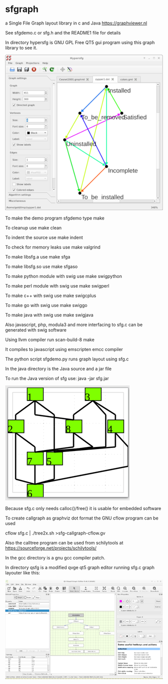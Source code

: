 # sfgraph

a Single File Graph layout library in c and Java <https://graphviewer.nl>

See sfgdemo.c or sfg.h and the README1 file for details

In directory hypersfg is  GNU GPL Free QT5 gui program using this graph library to see it.  

![screenshot](hypersfg-screenshot.png)

To make the demo program sfgdemo type make

To cleanup use make clean

To indent the source use make indent

To check for memory leaks use make valgrind

To make libsfg.a use make sfga

To make libsfg.so use make sfgaso

To make python module with swig use make swigpython

To make perl module with swig use make swigperl

To make c++ with swig use make swigcplus

To make go with swig use make swiggo

To make java with swig use make swigjava

Also javascript, php, modula3 and more interfacing
to sfg.c can be generated with swig software

Using llvm compiler run scan-build-8 make

It compiles to javascript using emscripten emcc compiler

The python script sfgdemo.py runs graph layout using sfg.c

In the java directory is the Java source and a jar file

To run the Java version of sfg use: java -jar sfg.jar

![screenshot](./screenshot.png)

Because sfg.c only needs calloc()/free() it is usable for embedded software

To create callgraph as graphviz dot format the GNU cflow program can be used

cflow sfg.c | ./tree2x.sh >sfg-callgraph-cflow.gv

Also the calltree program can be used from schilytools at https://sourceforge.net/projects/schilytools/
  
In the gcc directory is a gnu gcc compiler patch.  
  
In directory qsfg is a modified qvge qt5 graph editor running sfg.c graph layouter like this:  
  
![qsfg](qsfg.png)
  

